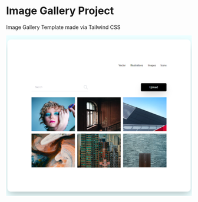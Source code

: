# Image Gallery Project

Image Gallery Template made via Tailwind CSS

![Alt text](images/image-gallery.png)
